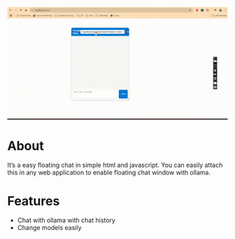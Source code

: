  ![Preview](https://github.com/mmar58/Ollama-Chat/blob/main/demo/Chat%20UI.gif?raw=true)

# About

It’s a easy floating chat in simple html and javascript. You can easily attach this in any web application to enable floating chat window with ollama.

# Features

* Chat with ollama with chat history
* Change models easily


